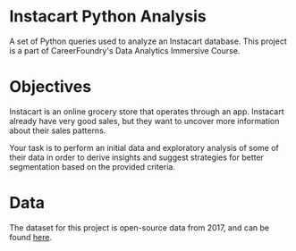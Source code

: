 # Instacart Python Analysis

A set of Python queries used to analyze an Instacart database. This project is a part of CareerFoundry's Data Analytics Immersive Course.

# Objectives

Instacart is an online grocery store that operates through an app. Instacart already have very good sales, but they want to uncover more information about their sales patterns. 

Your task is to perform an initial data and exploratory analysis of some of their data in order to derive insights and suggest strategies for better segmentation based on the provided criteria.

# Data

The dataset for this project is open-source data from 2017, and can be found [here](https://www.instacart.com/datasets/grocery-shopping-2017).

